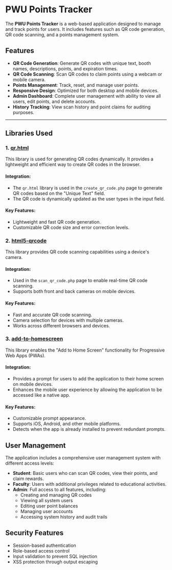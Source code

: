 # PWU Points Tracker

The **PWU Points Tracker** is a web-based application designed to manage and track points for users. It includes features such as QR code generation, QR code scanning, and a points management system.

## Features
- **QR Code Generation**: Generate QR codes with unique text, booth names, descriptions, points, and expiration times.
- **QR Code Scanning**: Scan QR codes to claim points using a webcam or mobile camera.
- **Points Management**: Track, reset, and manage user points.
- **Responsive Design**: Optimized for both desktop and mobile devices.
- **Admin Dashboard**: Complete user management with ability to view all users, edit points, and delete accounts.
- **History Tracking**: View scan history and point claims for auditing purposes.

---

## Libraries Used

### 1. [qr.html](https://github.com/six-two/qr.html)
This library is used for generating QR codes dynamically. It provides a lightweight and efficient way to create QR codes in the browser.

#### Integration:
- The `qr.html` library is used in the `create_qr_code.php` page to generate QR codes based on the "Unique Text" field.
- The QR code is dynamically updated as the user types in the input field.

#### Key Features:
- Lightweight and fast QR code generation.
- Customizable QR code size and error correction levels.

### 2. [html5-qrcode](https://github.com/mebjas/html5-qrcode)
This library provides QR code scanning capabilities using a device's camera.

#### Integration:
- Used in the `scan_qr_code.php` page to enable real-time QR code scanning.
- Supports both front and back cameras on mobile devices.

#### Key Features:
- Fast and accurate QR code scanning.
- Camera selection for devices with multiple cameras.
- Works across different browsers and devices.

### 3. [add-to-homescreen](https://github.com/philfung/add-to-homescreen)
This library enables the "Add to Home Screen" functionality for Progressive Web Apps (PWAs).

#### Integration:
- Provides a prompt for users to add the application to their home screen on mobile devices.
- Enhances the mobile user experience by allowing the application to be accessed like a native app.

#### Key Features:
- Customizable prompt appearance.
- Supports iOS, Android, and other mobile platforms.
- Detects when the app is already installed to prevent redundant prompts.

## User Management

The application includes a comprehensive user management system with different access levels:

- **Student**: Basic users who can scan QR codes, view their points, and claim rewards.
- **Faculty**: Users with additional privileges related to educational activities.
- **Admin**: Full access to all features, including:
  - Creating and managing QR codes
  - Viewing all system users
  - Editing user point balances
  - Managing user accounts
  - Accessing system history and audit trails

## Security Features

- Session-based authentication
- Role-based access control
- Input validation to prevent SQL injection
- XSS protection through output escaping